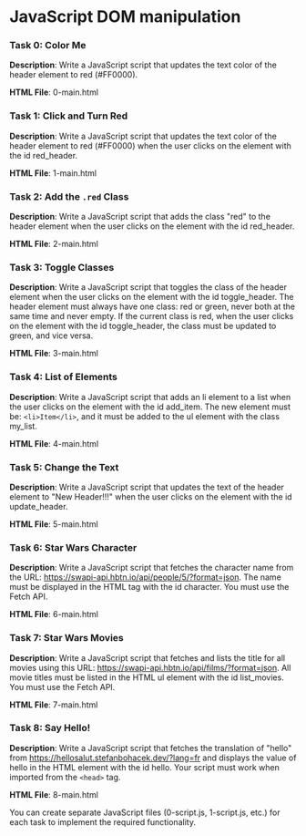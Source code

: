 # JavaScript DOM manipulation

### Task 0: Color Me
**Description**: Write a JavaScript script that updates the text color of the header element to red (#FF0000).

**HTML File**: 0-main.html

### Task 1: Click and Turn Red
**Description**: Write a JavaScript script that updates the text color of the header element to red (#FF0000) when the user clicks on the element with the id red_header.

**HTML File**: 1-main.html

### Task 2: Add the `.red` Class
**Description**: Write a JavaScript script that adds the class "red" to the header element when the user clicks on the element with the id red_header.

**HTML File**: 2-main.html

### Task 3: Toggle Classes
**Description**: Write a JavaScript script that toggles the class of the header element when the user clicks on the element with the id toggle_header. The header element must always have one class: red or green, never both at the same time and never empty. If the current class is red, when the user clicks on the element with the id toggle_header, the class must be updated to green, and vice versa.

**HTML File**: 3-main.html

### Task 4: List of Elements
**Description**: Write a JavaScript script that adds an li element to a list when the user clicks on the element with the id add_item. The new element must be: `<li>Item</li>`, and it must be added to the ul element with the class my_list.

**HTML File**: 4-main.html

### Task 5: Change the Text
**Description**: Write a JavaScript script that updates the text of the header element to "New Header!!!" when the user clicks on the element with the id update_header.

**HTML File**: 5-main.html

### Task 6: Star Wars Character
**Description**: Write a JavaScript script that fetches the character name from the URL: https://swapi-api.hbtn.io/api/people/5/?format=json. The name must be displayed in the HTML tag with the id character. You must use the Fetch API.

**HTML File**: 6-main.html

### Task 7: Star Wars Movies
**Description**: Write a JavaScript script that fetches and lists the title for all movies using this URL: https://swapi-api.hbtn.io/api/films/?format=json. All movie titles must be listed in the HTML ul element with the id list_movies. You must use the Fetch API.

**HTML File**: 7-main.html

### Task 8: Say Hello!
**Description**: Write a JavaScript script that fetches the translation of "hello" from https://hellosalut.stefanbohacek.dev/?lang=fr and displays the value of hello in the HTML element with the id hello. Your script must work when imported from the `<head>` tag.

**HTML File**: 8-main.html

You can create separate JavaScript files (0-script.js, 1-script.js, etc.) for each task to implement the required functionality.
